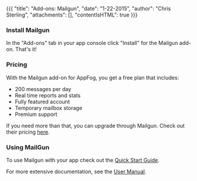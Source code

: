 {{{
  "title": "Add-ons: Mailgun",
  "date": "1-22-2015",
  "author": "Chris Sterling",
  "attachments": [],
  "contentIsHTML": true
}}}

<h3>Install Mailgun</h3>
<p>In the "Add-ons" tab in your app console click "Install" for the Mailgun add-on. That's it!</p>
<h3 id="pricing-mailgun">Pricing</h3>
<p>With the Mailgun add-on for AppFog, you get a free plan that includes:</p>
<ul>
<li>200 messages per day</li>
<li>Real time reports and stats</li>
<li>Fully featured account</li>
<li>Temporary mailbox storage</li>
<li>Premium support</li>
</ul>
<p>If you need more than that, you can upgrade through Mailgun. Check out their pricing <a href="http://mailgun.net/pricing" target="_blank">here</a>.</p>
<h3>Using MailGun</h3>
<p>To use Mailgun with your app check out the <a href="http://documentation.mailgun.net/quickstart.html" target="_blank">Quick Start Guide</a>.</p>
<p>For more extensive documentation, see the <a href="http://documentation.mailgun.net/user_manual.html" target="_blank">User Manual</a>.</p>
